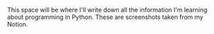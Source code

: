 This space will be where I'll write down all the information I'm learning about programming in Python.
These are screenshots taken from my Notion.
